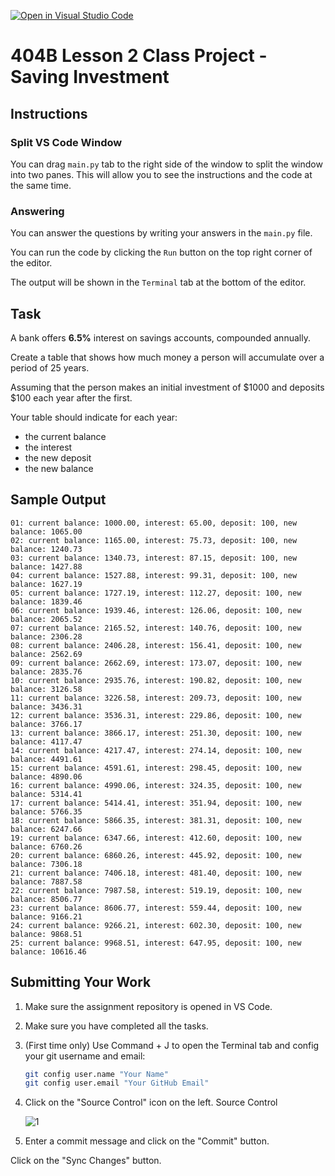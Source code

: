 [![Open in Visual Studio Code](https://classroom.github.com/assets/open-in-vscode-718a45dd9cf7e7f842a935f5ebbe5719a5e09af4491e668f4dbf3b35d5cca122.svg)](https://classroom.github.com/online_ide?assignment_repo_id=13786292&assignment_repo_type=AssignmentRepo)
# 404B Lesson 2 Class Project - Saving Investment

## Instructions

### Split VS Code Window

You can drag `main.py` tab to the right side of the window to split the window into two panes. This will allow you to see the instructions and the code at the same time.

### Answering

You can answer the questions by writing your answers in the `main.py` file.

You can run the code by clicking the `Run` button on the top right corner of the editor.

The output will be shown in the `Terminal` tab at the bottom of the editor.

## Task

A bank offers **6.5%** interest on savings accounts, compounded annually.

Create a table that shows how much money a person will accumulate over a period of 25 years.

Assuming that the person makes an initial investment of \$1000 and deposits \$100 each year after the first.

Your table should indicate for each year:

- the current balance
- the interest
- the new deposit
- the new balance

## Sample Output

```
01: current balance: 1000.00, interest: 65.00, deposit: 100, new balance: 1065.00
02: current balance: 1165.00, interest: 75.73, deposit: 100, new balance: 1240.73
03: current balance: 1340.73, interest: 87.15, deposit: 100, new balance: 1427.88
04: current balance: 1527.88, interest: 99.31, deposit: 100, new balance: 1627.19
05: current balance: 1727.19, interest: 112.27, deposit: 100, new balance: 1839.46
06: current balance: 1939.46, interest: 126.06, deposit: 100, new balance: 2065.52
07: current balance: 2165.52, interest: 140.76, deposit: 100, new balance: 2306.28
08: current balance: 2406.28, interest: 156.41, deposit: 100, new balance: 2562.69
09: current balance: 2662.69, interest: 173.07, deposit: 100, new balance: 2835.76
10: current balance: 2935.76, interest: 190.82, deposit: 100, new balance: 3126.58
11: current balance: 3226.58, interest: 209.73, deposit: 100, new balance: 3436.31
12: current balance: 3536.31, interest: 229.86, deposit: 100, new balance: 3766.17
13: current balance: 3866.17, interest: 251.30, deposit: 100, new balance: 4117.47
14: current balance: 4217.47, interest: 274.14, deposit: 100, new balance: 4491.61
15: current balance: 4591.61, interest: 298.45, deposit: 100, new balance: 4890.06
16: current balance: 4990.06, interest: 324.35, deposit: 100, new balance: 5314.41
17: current balance: 5414.41, interest: 351.94, deposit: 100, new balance: 5766.35
18: current balance: 5866.35, interest: 381.31, deposit: 100, new balance: 6247.66
19: current balance: 6347.66, interest: 412.60, deposit: 100, new balance: 6760.26
20: current balance: 6860.26, interest: 445.92, deposit: 100, new balance: 7306.18
21: current balance: 7406.18, interest: 481.40, deposit: 100, new balance: 7887.58
22: current balance: 7987.58, interest: 519.19, deposit: 100, new balance: 8506.77
23: current balance: 8606.77, interest: 559.44, deposit: 100, new balance: 9166.21
24: current balance: 9266.21, interest: 602.30, deposit: 100, new balance: 9868.51
25: current balance: 9968.51, interest: 647.95, deposit: 100, new balance: 10616.46
```

## Submitting Your Work

1. Make sure the assignment repository is opened in VS Code.

2. Make sure you have completed all the tasks.

3. (First time only)
Use Command + J to open the Terminal tab and config your git username and email:
    ```bash
    git config user.name "Your Name"
    git config user.email "Your GitHub Email"
    ```

4. Click on the "Source Control" icon on the left. Source Control

    ![1](https://github.com/BlueinnoClassroom/404B-L2.1-Template/assets/155412668/2c31026e-c14d-484f-bb9e-dc87189a0216)

5. Enter a commit message and click on the "Commit" button.

Click on the "Sync Changes" button.
